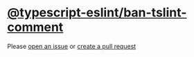 [@typescript-eslint/ban-tslint-comment](https://typescript-eslint.io/rules/ban-tslint-comment)
==============================================================================================
Please [open an issue](https://github.com/professional-js/eslint-config/issues/new)
or [create a pull request](https://github.com/professional-js/eslint-config/edit/main/src/rules-configurations/@typescript-eslint/ban-tslint-comment.md)
